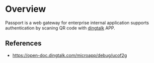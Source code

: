# Overview

Passport is a web gateway for enterprise internal application supports authentication by scaning QR code with [dingtalk](https://dingtalk.com) APP.



## References

- https://open-doc.dingtalk.com/microapp/debug/ucof2g